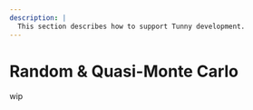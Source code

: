 ```yaml
---
description: |
  This section describes how to support Tunny development.
---
```


# Random & Quasi-Monte Carlo

wip
